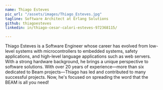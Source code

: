 ```yaml
---
name: Thiago Esteves
pic_url: "/assets/images/Thiago_Esteves.jpg"
tagline: Software Architect at Erlang Solutions
github: thiagoesteves
linkedin: in/thiago-cesar-calori-esteves-972368115/

---
```

Thiago Esteves is a Software Engineer whose career has evolved from low-level systems with microcontrollers to embedded systems, safety applications, and high-level language applications such as web servers. With a strong hardware background, he brings a unique perspective to software solutions. With over 20 years of experience—more than six dedicated to Beam projects—Thiago has led and contributed to many successful projects. Now, he's focused on spreading the word that the BEAM is all you need!